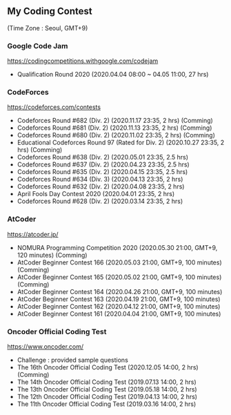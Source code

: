 ## My Coding Contest
(Time Zone : Seoul, GMT+9)


### Google Code Jam
https://codingcompetitions.withgoogle.com/codejam
- Qualification Round 2020 (2020.04.04 08:00 ~ 04.05 11:00, 27 hrs)


### CodeForces
https://codeforces.com/contests
- Codeforces Round #682 (Div. 2) (2020.11.17 23:35, 2 hrs) (Comming)
- Codeforces Round #681 (Div. 2) (2020.11.13 23:35, 2 hrs) (Comming)
- Codeforces Round #680 (Div. 2) (2020.11.02 23:35, 2 hrs) (Comming)
- Educational Codeforces Round 97 (Rated for Div. 2) (2020.10.27 23:35, 2 hrs) (Comming)
- Codeforces Round #638 (Div. 2) (2020.05.01 23:35, 2.5 hrs)
- Codeforces Round #637 (Div. 2) (2020.04.23 23:35, 2.5 hrs)
- Codeforces Round #635 (Div. 2) (2020.04.15 23:35, 2.5 hrs)
- Codeforces Round #634 (Div. 3) (2020.04.13 23:35, 2 hrs)
- Codeforces Round #632 (Div. 2) (2020.04.08 23:35, 2 hrs)
- April Fools Day Contest 2020 (2020.04.01 23:35, 2 hrs)
- Codeforces Round #628 (Div. 2) (2020.03.14 23:35, 2 hrs)


### AtCoder
https://atcoder.jp/
- NOMURA Programming Competition 2020 (2020.05.30 21:00, GMT+9, 120 minutes) (Comming)
- AtCoder Beginner Contest 166 (2020.05.03 21:00, GMT+9, 100 minutes) (Comming)
- AtCoder Beginner Contest 165 (2020.05.02 21:00, GMT+9, 100 minutes) (Comming)
- AtCoder Beginner Contest 164 (2020.04.26 21:00, GMT+9, 100 minutes)
- AtCoder Beginner Contest 163 (2020.04.19 21:00, GMT+9, 100 minutes)
- AtCoder Beginner Contest 162 (2020.04.12 21:00, GMT+9, 100 minutes)
- AtCoder Beginner Contest 161 (2020.04.04 21:00, GMT+9, 100 minutes)


### Oncoder Official Coding Test
https://www.oncoder.com/
- Challenge : provided sample questions
- The 16th Oncoder Official Coding Test (2020.12.05 14:00, 2 hrs) (Comming)
- The 14th Oncoder Official Coding Test (2019.07.13 14:00, 2 hrs)
- The 13th Oncoder Official Coding Test (2019.05.18 14:00, 2 hrs)
- The 12th Oncoder Official Coding Test (2019.04.13 14:00, 2 hrs)
- The 11th Oncoder Official Coding Test (2019.03.16 14:00, 2 hrs)
